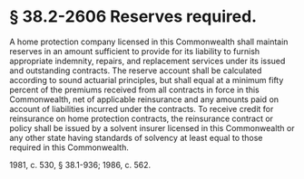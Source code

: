 # § 38.2-2606 Reserves required.

<p>A home protection company licensed in this Commonwealth shall maintain reserves in an amount sufficient to provide for its liability to furnish appropriate indemnity, repairs, and replacement services under its issued and outstanding contracts. The reserve account shall be calculated according to sound actuarial principles, but shall equal at a minimum fifty percent of the premiums received from all contracts in force in this Commonwealth, net of applicable reinsurance and any amounts paid on account of liabilities incurred under the contracts. To receive credit for reinsurance on home protection contracts, the reinsurance contract or policy shall be issued by a solvent insurer licensed in this Commonwealth or any other state having standards of solvency at least equal to those required in this Commonwealth.</p><p>1981, c. 530, § 38.1-936; 1986, c. 562.</p>